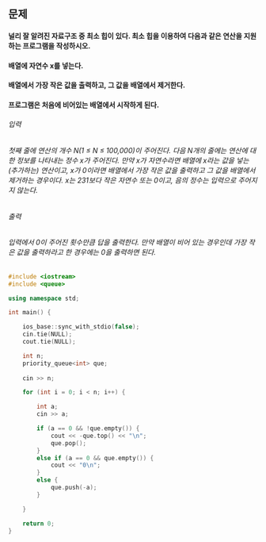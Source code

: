 ## 문제
#### 널리 잘 알려진 자료구조 중 최소 힙이 있다. 최소 힙을 이용하여 다음과 같은 연산을 지원하는 프로그램을 작성하시오.

#### 배열에 자연수 x를 넣는다.
#### 배열에서 가장 작은 값을 출력하고, 그 값을 배열에서 제거한다.
#### 프로그램은 처음에 비어있는 배열에서 시작하게 된다.

###### 입력
###### 첫째 줄에 연산의 개수 N(1 ≤ N ≤ 100,000)이 주어진다. 다음 N개의 줄에는 연산에 대한 정보를 나타내는 정수 x가 주어진다. 만약 x가 자연수라면 배열에 x라는 값을 넣는(추가하는) 연산이고, x가 0이라면 배열에서 가장 작은 값을 출력하고 그 값을 배열에서 제거하는 경우이다. x는 231보다 작은 자연수 또는 0이고, 음의 정수는 입력으로 주어지지 않는다.

###### 출력
###### 입력에서 0이 주어진 횟수만큼 답을 출력한다. 만약 배열이 비어 있는 경우인데 가장 작은 값을 출력하라고 한 경우에는 0을 출력하면 된다.

```c++
#include <iostream>
#include <queue>

using namespace std;

int main() {

    ios_base::sync_with_stdio(false);
    cin.tie(NULL);
    cout.tie(NULL);

    int n;
    priority_queue<int> que;
 
    cin >> n;

    for (int i = 0; i < n; i++) {

        int a;
        cin >> a;

        if (a == 0 && !que.empty()) {
            cout << -que.top() << "\n";
            que.pop();
        }
        else if (a == 0 && que.empty()) {
            cout << "0\n";
        }
        else {
            que.push(-a);
        }

    }

    return 0;
}
```
